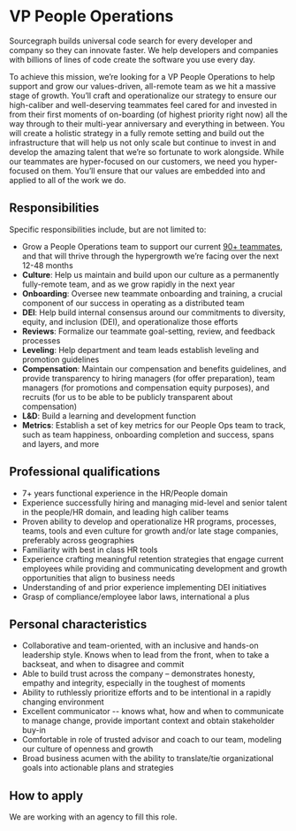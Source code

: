 # VP People Operations

Sourcegraph builds universal code search for every developer and company so they can innovate
faster. We help developers and companies with billions of lines of code create the software you
use every day.

To achieve this mission, we’re looking for a VP People Operations to help support and grow our
values-driven, all-remote team as we hit a massive stage of growth. You’ll craft and
operationalize our strategy to ensure our high-caliber and well-deserving teammates feel cared
for and invested in from their first moments of on-boarding (of highest priority right now) all the
way through to their multi-year anniversary and everything in between. You will create a holistic
strategy in a fully remote setting and build out the infrastructure that will help us not only scale
but continue to invest in and develop the amazing talent that we’re so fortunate to work
alongside. While our teammates are hyper-focused on our customers, we need you
hyper-focused on them. You’ll ensure that our values are embedded into and applied to all of the
work we do.

## Responsibilities

Specific responsibilities include, but are not limited to:

- Grow a People Operations team to support our current [90+ teammates](../../../company/team/index.md),
and that will thrive through the hypergrowth we’re facing over the next
12-48 months
- **Culture**: Help us maintain and build upon our culture as a permanently
fully-remote team, and as we grow rapidly in the next year
- **Onboarding**: Oversee new teammate onboarding and training, a crucial
component of our success in operating as a distributed team
- **DEI**: Help build internal consensus around our commitments to diversity,
equity, and inclusion (DEI), and operationalize those efforts
- **Reviews**: Formalize our teammate goal-setting, review, and feedback
processes
- **Leveling**: Help department and team leads establish leveling and
promotion guidelines
- **Compensation**: Maintain our compensation and benefits guidelines,
and provide transparency to hiring managers (for offer preparation),
team managers (for promotions and compensation equity purposes),
and recruits (for us to be able to be publicly transparent about
compensation)
- **L&D**: Build a learning and development function
- **Metrics**: Establish a set of key metrics for our People Ops team to
track, such as team happiness, onboarding completion and success,
spans and layers, and more

## Professional qualifications

- 7+ years functional experience in the HR/People domain
- Experience successfully hiring and managing mid-level and senior talent
in the people/HR domain, and leading high caliber teams
- Proven ability to develop and operationalize HR programs, processes,
teams, tools and even culture for growth and/or late stage companies,
preferably across geographies
- Familiarity with best in class HR tools
- Experience crafting meaningful retention strategies that engage current
employees while providing and communicating development and
growth opportunities that align to business needs
- Understanding of and prior experience implementing DEI initiatives
- Grasp of compliance/employee labor laws, international a plus

## Personal characteristics

- Collaborative and team-oriented, with an inclusive and hands-on
leadership style. Knows when to lead from the front, when to take a
backseat, and when to disagree and commit
- Able to build trust across the company – demonstrates honesty,
empathy and integrity, especially in the toughest of moments
- Ability to ruthlessly prioritize efforts and to be intentional in a rapidly
changing environment
- Excellent communicator -- knows what, how and when to communicate
to manage change, provide important context and obtain stakeholder
buy-in
- Comfortable in role of trusted advisor and coach to our team, modeling
our culture of openness and growth
- Broad business acumen with the ability to translate/tie organizational
goals into actionable plans and strategies

## How to apply

We are working with an agency to fill this role.
